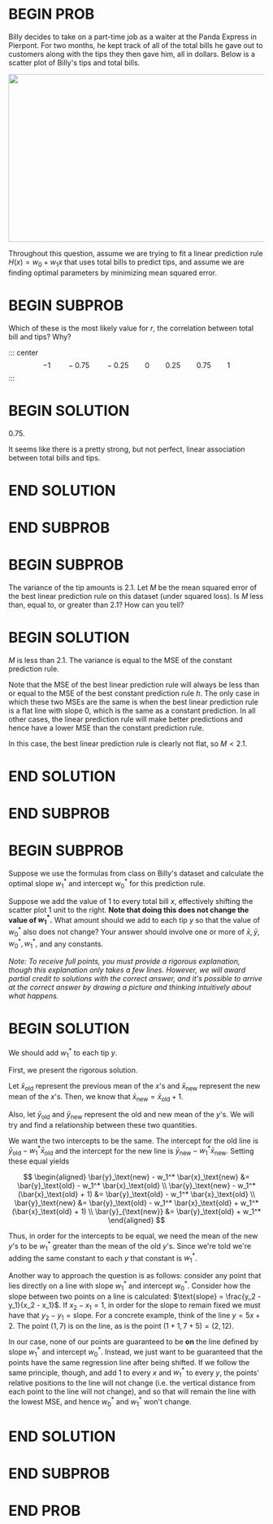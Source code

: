 # BEGIN PROB

Billy decides to take on a part-time job as a waiter at
the Panda Express in Pierpont. For two months, he kept track of
all of the total bills he gave out to customers along with the tips they
then gave him, all in dollars. Below is a scatter plot of Billy's tips
and total bills.

<!-- TODO -->

<center><img src="../assets/images/disc08/dirtybirds.png" width="600" height="330"></center>

Throughout this question, assume we are trying to fit a linear
prediction rule $H(x) = w_0 + w_1x$ that uses total bills to predict
tips, and assume we are finding optimal parameters by minimizing mean
squared error.

# BEGIN SUBPROB

Which of these is the most likely value for $r$, the
correlation between total bill and tips? Why?

::: center
$$-1 \qquad -0.75 \qquad -0.25 \qquad 0 \qquad 0.25 \qquad 0.75 \qquad 1$$
:::

# BEGIN SOLUTION

0.75.

It seems like there is a pretty strong, but not perfect, linear
association between total bills and tips.

# END SOLUTION

# END SUBPROB

# BEGIN SUBPROB

The variance of the tip amounts is 2.1. Let $M$ be the mean
squared error of the best linear prediction rule on this dataset (under
squared loss). Is $M$ less than, equal to, or greater than 2.1? How can
you tell?

# BEGIN SOLUTION

$M$ is less than 2.1. The variance is equal to the MSE of the constant
prediction rule.

Note that the MSE of the best linear prediction rule will always be less
than or equal to the MSE of the best constant prediction rule $h$. The
only case in which these two MSEs are the same is when the best linear
prediction rule is a flat line with slope 0, which is the same as a
constant prediction. In all other cases, the linear prediction rule will
make better predictions and hence have a lower MSE than the constant
prediction rule.

In this case, the best linear prediction rule is clearly not flat, so
$M < 2.1$.

# END SOLUTION

# END SUBPROB

# BEGIN SUBPROB

Suppose we use the formulas from class on Billy's dataset
and calculate the optimal slope $w_1^*$ and intercept $w_0^*$ for this
prediction rule.

Suppose we add the value of 1 to every total bill $x$, effectively
shifting the scatter plot 1 unit to the right. **Note that doing this
does not change the value of $w_1^*$.** What amount should we add to
each tip $y$ so that the value of $w_0^*$ also does not change? Your
answer should involve one or more of $\bar{x}, \bar{y}, w_0^*, w_1^*,$
and any constants.

_Note: To receive full points, you must provide a rigorous explanation,
though this explanation only takes a few lines. However, we will award
partial credit to solutions with the correct answer, and it's possible
to arrive at the correct answer by drawing a picture and thinking
intuitively about what happens._

# BEGIN SOLUTION

We should add $w_1^*$ to each tip $y$.

First, we present the rigorous solution.

Let $\bar{x}_\text{old}$ represent the previous mean of the $x$'s and
$\bar{x}_\text{new}$ represent the new mean of the $x$'s. Then, we know
that $\bar{x}_\text{new} = \bar{x}_\text{old} + 1$.

Also, let $\bar{y}_\text{old}$ and $\bar{y}_\text{new}$ represent the old
and new mean of the $y$'s. We will try and find a relationship between
these two quantities.

We want the two intercepts to be the same. The intercept for the old
line is $\bar{y}_\text{old} - w_1^* \bar{x}_\text{old}$ and the
intercept for the new line is
$\bar{y}_\text{new} - w_1^* \bar{x}_\text{new}$. Setting these equal
yields

$$
\begin{aligned}
    \bar{y}_\text{new} - w_1^* \bar{x}_\text{new} &= \bar{y}_\text{old} - w_1^* \bar{x}_\text{old} \\
     \bar{y}_\text{new} - w_1^* (\bar{x}_\text{old} + 1) &= \bar{y}_\text{old} - w_1^* \bar{x}_\text{old} \\
     \bar{y}_\text{new} &= \bar{y}_\text{old} - w_1^* \bar{x}_\text{old} + w_1^* (\bar{x}_\text{old} + 1) \\
     \bar{y}_{\text{new}} &= \bar{y}_\text{old} + w_1^*
\end{aligned}
$$

Thus, in order for the intercepts to be equal, we need the mean of the
new $y$'s to be $w_1^*$ greater than the mean of the old $y$'s. Since
we're told we're adding the same constant to each $y$ that constant is
$w_1^*$.

Another way to approach the question is as follows: consider any point
that lies directly on a line with slope $w_1^*$ and intercept $w_0^*$.
Consider how the slope between two points on a line is calculated:
$\text{slope} = \frac{y_2 - y_1}{x_2 - x_1}$. If $x_2 - x_1 = 1$, in
order for the slope to remain fixed we must have that
$y_2 - y_1 = \text{slope}$. For a concrete example, think of the line
$y = 5x + 2$. The point $(1, 7)$ is on the line, as is the point
$(1 + 1, 7 + 5) = (2, 12)$.

In our case, none of our points are guaranteed to be **on** the line
defined by slope $w_1^*$ and intercept $w_0^*$. Instead, we just want to
be guaranteed that the points have the same regression line after being
shifted. If we follow the same principle, though, and add 1 to every $x$
and $w_1^*$ to every $y$, the points' relative positions to the line
will not change (i.e. the vertical distance from each point to the line
will not change), and so that will remain the line with the lowest MSE,
and hence $w_0^*$ and $w_1^*$ won't change.

# END SOLUTION

# END SUBPROB

# END PROB
